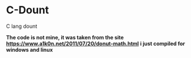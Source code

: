 # C-Dount
 C lang dount
 
<b>The code is not mine, it was taken from the site https://www.a1k0n.net/2011/07/20/donut-math.html</b>
<b>i just compiled for windows and linux</b>
